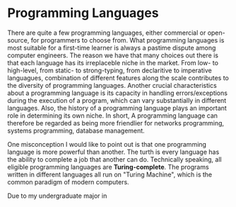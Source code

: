 # Programming Languages

There are quite a few programming languages, either commercial or open-source, for programmers to choose from. What programming languages is most suitable for a first-time learner is always a pastime dispute among computer engineers. The reason we have that many choices out there is that each language has its irreplaceble niche in the market. From low- to high-level, from static- to strong-typing, from declaritive to imperative languagues, combination of different features along the scale contributes to the diversity of programming languages. Another crucial characteristics about a programming language is its capacity in handling errors/exceptions during the execution of a program, which can vary substantially in different languages. Also, the history of a programming language plays an important role in determining its own niche. In short, A programming language can therefore be regarded as being more friendlier for networks programming, systems programming, database management. 

One misconception I would like to point out is that one programming language is more powerful than another. The turth is every language has the ability to complete a job that another can do. Technically speaking, all eligible programming languages are **Turing-complete**. The programs written in different languages all run on "Turing Machine", which is the common paradigm of modern computers.

Due to my undergraduate major in 
